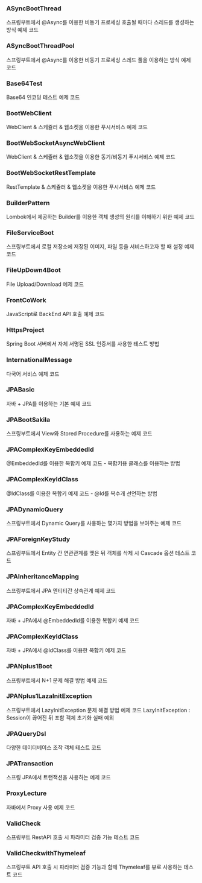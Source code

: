 ### ASyncBootThread

  스프링부트에서 @Async를 이용한 비동기 프로세싱
	호출될 때마다 스레드를 생성하는 방식 예제 코드

### ASyncBootThreadPool

  스프링부트에서 @Async를 이용한 비동기 프로세싱
	스레드 풀을 이용하는 방식 예제 코드

### Base64Test

   Base64 인코딩 테스트 예제 코드

### BootWebClient

   WebClient & 스케쥴러 & 웹소켓을 이용한 푸시서비스 예제 코드

### BootWebSocketAsyncWebClient
	
   WebClient & 스케쥴러 & 웹소켓을 이용한 동기/비동기 푸시서비스 예제 코드

### BootWebSocketRestTemplate

   RestTemplate & 스케쥴러 & 웹소켓을 이용한 푸시서비스 예제 코드

### BuilderPattern

   Lombok에서 제공하는 Builder를 이용한 객체 생성의 원리를 이해하기 위한 예제 코드

### FileServiceBoot

  스프링부트에서 로컬 저장소에 저장된 이미지, 파일 등을 서비스하고자 할 때 설정 예제 코드

### FileUpDown4Boot

  File Upload/Download 예제 코드

### FrontCoWork

  JavaScript로 BackEnd API 호출 예제 코드

### HttpsProject

  Spring Boot 서버에서 자체 서명된 SSL 인증서를 사용한 테스트 방법

### InternationalMessage

  다국어 서비스 예제 코드

### JPABasic

  자바 + JPA를 이용하는 기본 예제 코드

### JPABootSakila

  스프링부트에서 View와 Stored Procedure를 사용하는 예제 코드

### JPAComplexKeyEmbeddedId

  @EmbeddedId를 이용한 복합키 예제 코드 - 복합키용 클래스를 이용하는 방법

### JPAComplexKeyIdClass

  @IdClass를 이용한 복합키 예제 코드 - @Id를 복수개 선언하는 방법

### JPADynamicQuery

  스프링부트에서 Dynamic Query를 사용하는 몇가지 방법을 보여주는 예제 코드

### JPAForeignKeyStudy

  스프링부트에서 Entity 간 연관관계를 맺은 뒤 객체를 삭제 시 Cascade 옵션 테스트 코드

### JPAInheritanceMapping

  스프링부트에서 JPA 엔티티간 상속관계 예제 코드

### JPAComplexKeyEmbeddedId

  자바 + JPA에서 @EmbeddedId를 이용한 복합키 예제 코드

### JPAComplexKeyIdClass

  자바 + JPA에서 @IdClass를 이용한 복합키 예제 코드

### JPANplus1Boot

  스프링부트에서 N+1 문제 해결 방법 예제 코드

### JPANplus1LazaInitException

  스프링부트에서 LazyInitException 문제 해결 방법 예제 코드
	LazyInitException : Session이 끊어진 뒤 포함 객체 초기화 실패 예외

### JPAQueryDsl

  다양한 데이터베이스 조작 객체 테스트 코드

### JPATransaction

  스프링 JPA에서 트랜잭션을 사용하는 예제 코드

### ProxyLecture

  자바에서 Proxy 사용 예제 코드

### ValidCheck

  스프링부트 RestAPI 호출 시 파라미터 검증 기능 테스트 코드

### ValidCheckwithThymeleaf

  스프링부트 API 호출 시 파라미터 검증 기능과 함께 Thymeleaf를 뷰로 사용하는 테스트 코드
